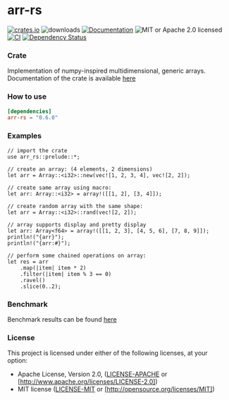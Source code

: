 # arr-rs

[![crates.io](https://img.shields.io/crates/v/arr-rs?label=latest)](https://crates.io/crates/arr-rs)
![downloads](https://img.shields.io/crates/d/arr-rs.svg)
[![Documentation](https://docs.rs/arr-rs/badge.svg?version=latest)](https://docs.rs/arr-rs/latest)
![MIT or Apache 2.0 licensed](https://img.shields.io/crates/l/arr-rs.svg) \
[![CI](https://github.com/pw-order-of-devs/arr-rs/actions/workflows/default.yml/badge.svg)](https://github.com/pw-order-of-devs/arr-rs/actions/workflows/default.yml)
[![Dependency Status](https://deps.rs/crate/arr-rs/latest/status.svg)](https://deps.rs/crate/arr-rs)

### Crate

Implementation of numpy-inspired multidimensional, generic arrays. \
Documentation of the crate is available [here](https://docs.rs/arr-rs)

### How to use

```toml
[dependencies]
arr-rs = "0.6.0"
```

### Examples

```ignore
// import the crate
use arr_rs::prelude::*;

// create an array: (4 elements, 2 dimensions)
let arr = Array::<i32>::new(vec![1, 2, 3, 4], vec![2, 2]);
  
// create same array using macro:
let arr: Array::<i32> = array!([[1, 2], [3, 4]]);
  
// create random array with the same shape:
let arr = Array::<i32>::rand(vec![2, 2]);

// array supports display and pretty display
let arr: Array<f64> = array!([[1, 2, 3], [4, 5, 6], [7, 8, 9]]);
println!("{arr}");
println!("{arr:#}");

// perform some chained operations on array:
let res = arr
    .map(|item| item * 2)
    .filter(|item| item % 3 == 0)
    .ravel()
    .slice(0..2);
```

### Benchmark

Benchmark results can be found [here](https://github.com/pw-order-of-devs/arr-rs/actions/workflows/benchmark.yml)

### License

This project is licensed under either of the following licenses, at your option:

- Apache License, Version 2.0, ([LICENSE-APACHE](LICENSE-APACHE) or [http://www.apache.org/licenses/LICENSE-2.0])
- MIT license ([LICENSE-MIT](LICENSE-MIT) or [http://opensource.org/licenses/MIT])
